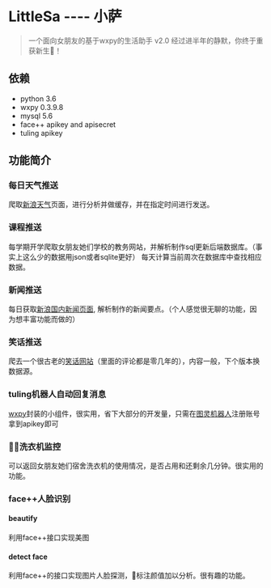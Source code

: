 # LittleSa ---- 小萨

> 一个面向女朋友的基于wxpy的生活助手 v2.0
> 经过进半年的静默，你终于重获新生！

## 依赖

+ python 3.6
+ wxpy 0.3.9.8
+ mysql 5.6
+ face++ apikey and apisecret
+ tuling apikey

## 功能简介

### 每日天气推送

爬取[新浪天气](http://weather.sina.com.cn/)页面，进行分析并做缓存，并在指定时间进行发送。

### 课程推送

每学期开学爬取女朋友她们学校的教务网站，并解析制作sql更新后端数据库。（事实上这么少的数据用json或者sqlite更好）
每天计算当前周次在数据库中查找相应数据。

### 新闻推送

每日获取[新浪国内新闻页面](https://news.sina.com.cn/china/), 解析制作的新闻要点。（个人感觉很无聊的功能，因为想丰富功能而做的）

### 笑话推送

爬去一个很古老的[笑话网站](http://m.kaixinhui.com/)（里面的评论都是零几年的），内容一般，下个版本换数据源。

### tuling机器人自动回复消息

[wxpy](https://github.com/youfou/wxpy)封装的小组件，很实用，省下大部分的开发量，只需在[图灵机器人](http://www.turingapi.com/)注册账号拿到apikey即可

### 洗衣机监控

可以返回女朋友她们宿舍洗衣机的使用情况，是否占用和还剩余几分钟。很实用的功能。

### face++人脸识别

#### beautify

利用face++接口实现美图

#### detect face

利用face++的接口实现图片人脸探测，标注颜值加以分析。很有趣的功能。